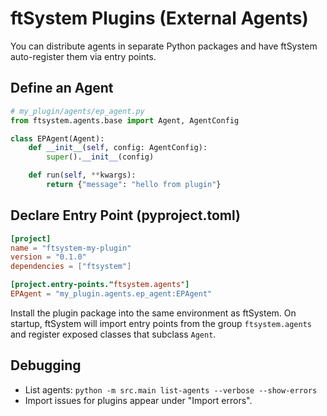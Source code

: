 # ftSystem Plugins (External Agents)

You can distribute agents in separate Python packages and have ftSystem auto-register them via entry points.

## Define an Agent

```python
# my_plugin/agents/ep_agent.py
from ftsystem.agents.base import Agent, AgentConfig

class EPAgent(Agent):
    def __init__(self, config: AgentConfig):
        super().__init__(config)

    def run(self, **kwargs):
        return {"message": "hello from plugin"}
```

## Declare Entry Point (pyproject.toml)

```toml
[project]
name = "ftsystem-my-plugin"
version = "0.1.0"
dependencies = ["ftsystem"]

[project.entry-points."ftsystem.agents"]
EPAgent = "my_plugin.agents.ep_agent:EPAgent"
```

Install the plugin package into the same environment as ftSystem. On startup, ftSystem will import entry points from the group `ftsystem.agents` and register exposed classes that subclass `Agent`.

## Debugging
- List agents: `python -m src.main list-agents --verbose --show-errors`
- Import issues for plugins appear under "Import errors".

